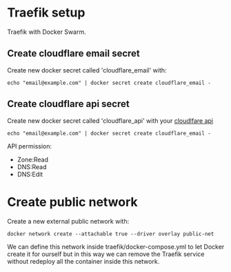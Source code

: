 # Traefik setup

Traefik with Docker Swarm.

## Create cloudflare email secret

Create new docker secret called 'cloudflare_email' with:

`echo "email@example.com" | docker secret create cloudflare_email -`

## Create cloudflare api secret

Create new docker secret called 'cloudflare_api' with your [cloudlfare api]()

`echo "email@example.com" | docker secret create cloudflare_email -`

API permission:

- Zone:Read
- DNS:Read
- DNS:Edit

# Create public network

Create a new external public network with:

`docker network create --attachable true --driver overlay public-net`

We can define this network inside traefik/docker-compose.yml to let Docker create it for ourself but in this way we can remove the Traefik service without redeploy all the container inside this network.

